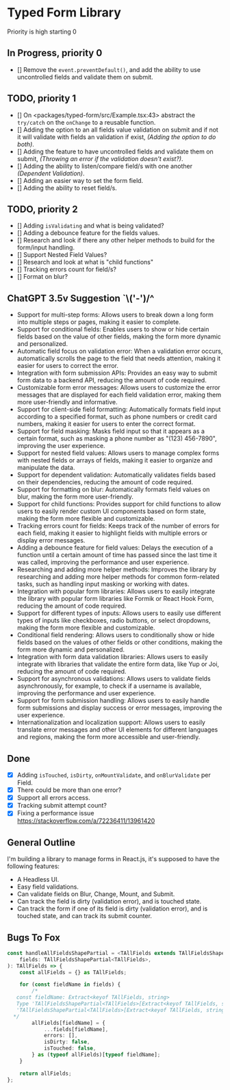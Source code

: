 # Typed Form Library

Priority is high starting 0

## In Progress, priority 0

- [] Remove the `event.preventDefault()`, and add the ability to use uncontrolled fields and validate them on submit.

## TODO, priority 1

- [] On <packages/typed-form/src/Example.tsx:43> abstract the `try/catch` on the `onChange` to a reusable function.
- [] Adding the option to an all fields value validation on submit and if not it will validate with fields an validation if exist, _(Adding the option to do both)_.
- [] Adding the feature to have uncontrolled fields and validate them on submit, _(Throwing an error if the validation doesn't exist?)_.
- [] Adding the ability to listen/compare field/s with one another _(Dependent Validation)_.
- [] Adding an easier way to set the form field.
- [] Adding the ability to reset field/s.

## TODO, priority 2

- [] Adding `isValidating` and what is being validated?
- [] Adding a debounce feature for the fields values.
- [] Research and look if there any other helper methods to build for the form/input handling.
- [] Support Nested Field Values?
- [] Research and look at what is "child functions"
- [] Tracking errors count for field/s?
- [] Format on blur?

## ChatGPT 3.5v Suggestion `\\('-')/^

- Support for multi-step forms: Allows users to break down a long form into multiple steps or pages, making it easier to complete.
- Support for conditional fields: Enables users to show or hide certain fields based on the value of other fields, making the form more dynamic and personalized.
- Automatic field focus on validation error: When a validation error occurs, automatically scrolls the page to the field that needs attention, making it easier for users to correct the error.
- Integration with form submission APIs: Provides an easy way to submit form data to a backend API, reducing the amount of code required.
- Customizable form error messages: Allows users to customize the error messages that are displayed for each field validation error, making them more user-friendly and informative.
- Support for client-side field formatting: Automatically formats field input according to a specified format, such as phone numbers or credit card numbers, making it easier for users to enter the correct format.
- Support for field masking: Masks field input so that it appears as a certain format, such as masking a phone number as "(123) 456-7890", improving the user experience.
- Support for nested field values: Allows users to manage complex forms with nested fields or arrays of fields, making it easier to organize and manipulate the data.
- Support for dependent validation: Automatically validates fields based on their dependencies, reducing the amount of code required.
- Support for formatting on blur: Automatically formats field values on blur, making the form more user-friendly.
- Support for child functions: Provides support for child functions to allow users to easily render custom UI components based on form state, making the form more flexible and customizable.
- Tracking errors count for fields: Keeps track of the number of errors for each field, making it easier to highlight fields with multiple errors or display error messages.
- Adding a debounce feature for field values: Delays the execution of a function until a certain amount of time has passed since the last time it was called, improving the performance and user experience.
- Researching and adding more helper methods: Improves the library by researching and adding more helper methods for common form-related tasks, such as handling input masking or working with dates.
- Integration with popular form libraries: Allows users to easily integrate the library with popular form libraries like Formik or React Hook Form, reducing the amount of code required.
- Support for different types of inputs: Allows users to easily use different types of inputs like checkboxes, radio buttons, or select dropdowns, making the form more flexible and customizable.
- Conditional field rendering: Allows users to conditionally show or hide fields based on the values of other fields or other conditions, making the form more dynamic and personalized.
- Integration with form data validation libraries: Allows users to easily integrate with libraries that validate the entire form data, like Yup or Joi, reducing the amount of code required.
- Support for asynchronous validations: Allows users to validate fields asynchronously, for example, to check if a username is available, improving the performance and user experience.
- Support for form submission handling: Allows users to easily handle form submissions and display success or error messages, improving the user experience.
- Internationalization and localization support: Allows users to easily translate error messages and other UI elements for different languages and regions, making the form more accessible and user-friendly.

## Done

- [x] Adding `isTouched`, `isDirty`, `onMountValidate`, and `onBlurValidate` per Field.
- [x] There could be more than one error?
- [x] Support all errors access.
- [x] Tracking submit attempt count?
- [x] Fixing a performance issue <https://stackoverflow.com/a/72236411/13961420>

## General Outline

I'm building a library to manage forms in React.js, it's supposed to have the following features:

- A Headless UI.
- Easy field validations.
- Can validate fields on Blur, Change, Mount, and Submit.
- Can track the field is dirty (validation error), and is touched state.
- Can track the form if one of its field is dirty (validation error), and is touched state, and can track its submit counter.

## Bugs To Fox

```ts
const handleAllFieldsShapePartial = <TAllFields extends TAllFieldsShape>(
	fields: TAllFieldsShapePartial<TAllFields>,
): TAllFields => {
	const allFields = {} as TAllFields;

	for (const fieldName in fields) {
		/*
   const fieldName: Extract<keyof TAllFields, string>
   Type 'TAllFieldsShapePartial<TAllFields>[Extract<keyof TAllFields, string>] & { errors: []; isDirty: false; isTouched: false; }' is not assignable to type 'TAllFields[Extract<keyof TAllFields, string>]'.
   'TAllFieldsShapePartial<TAllFields>[Extract<keyof TAllFields, string>] & { errors: []; isDirty: false; isTouched: false; }' is assignable to the constraint of type 'TAllFields[Extract<keyof TAllFields, string>]', but 'TAllFields[Extract<keyof TAllFields, string>]' could be instantiated with a different subtype of constraint 'TFieldShape'.ts(2322)
  */
		allFields[fieldName] = {
			...fields[fieldName],
			errors: [],
			isDirty: false,
			isTouched: false,
		} as (typeof allFields)[typeof fieldName];
	}

	return allFields;
};
```
